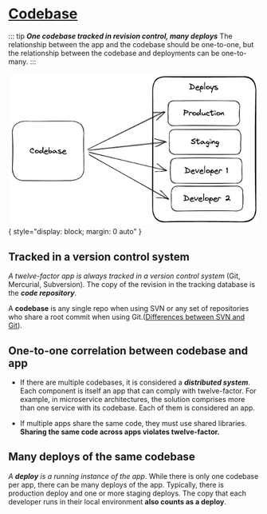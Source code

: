 # [Codebase](https://12factor.net/codebase)

::: tip ***One codebase tracked in revision control, many deploys***
The relationship between the app and the codebase should be one-to-one, but the relationship between the codebase and deployments can be one-to-many.
:::
<br>  

![codebase-deploy](img/codebase_deploys.png){ style="display: block; margin: 0 auto" }

## Tracked in a version control system

*A twelve-factor app is always tracked in a version control system* (Git, Mercurial, Subversion). The copy of the revision in the tracking database is the ***code repository***.

A **codebase** is any single repo when using SVN or any set of repositories who share a root commit when using Git.([Differences between SVN and Git](https://odsc.medium.com/git-vs-svn-whats-the-difference-2c7072f7679f)).

## One-to-one correlation between codebase and app

- If there are multiple codebases, it is considered a ***distributed system***. Each component is itself an app that can comply with twelve-factor. 
For example, in microservice architectures, the solution comprises more than one service with its codebase. Each of them is considered an app.

- If multiple apps share the same code, they must use shared libraries. **Sharing the same code across apps violates twelve-factor.**

## Many deploys of the same codebase

*A ***deploy*** is a running instance of the app*. While there is only one codebase per app, there can be many deploys of the app. Typically, there is production deploy and one or more staging deploys.
The copy that each developer runs in their local environment **also counts as a deploy**.
